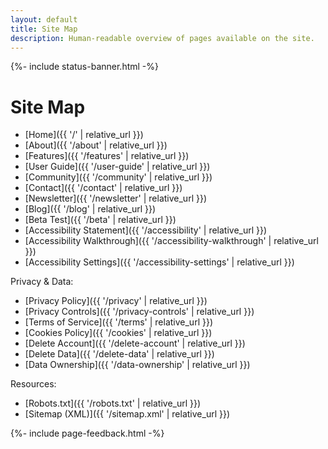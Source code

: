 ```yaml
---
layout: default
title: Site Map
description: Human-readable overview of pages available on the site.
---
```



{%- include status-banner.html -%}

# Site Map

- [Home]({{ '/' | relative_url }})
- [About]({{ '/about' | relative_url }})
- [Features]({{ '/features' | relative_url }})
- [User Guide]({{ '/user-guide' | relative_url }})
- [Community]({{ '/community' | relative_url }})
- [Contact]({{ '/contact' | relative_url }})
- [Newsletter]({{ '/newsletter' | relative_url }})
- [Blog]({{ '/blog' | relative_url }})
- [Beta Test]({{ '/beta' | relative_url }})
- [Accessibility Statement]({{ '/accessibility' | relative_url }})
- [Accessibility Walkthrough]({{ '/accessibility-walkthrough' | relative_url }})
- [Accessibility Settings]({{ '/accessibility-settings' | relative_url }})

Privacy & Data:
- [Privacy Policy]({{ '/privacy' | relative_url }})
- [Privacy Controls]({{ '/privacy-controls' | relative_url }})
- [Terms of Service]({{ '/terms' | relative_url }})
- [Cookies Policy]({{ '/cookies' | relative_url }})
- [Delete Account]({{ '/delete-account' | relative_url }})
- [Delete Data]({{ '/delete-data' | relative_url }})
- [Data Ownership]({{ '/data-ownership' | relative_url }})

Resources:
- [Robots.txt]({{ '/robots.txt' | relative_url }})
- [Sitemap (XML)]({{ '/sitemap.xml' | relative_url }})

{%- include page-feedback.html -%}
